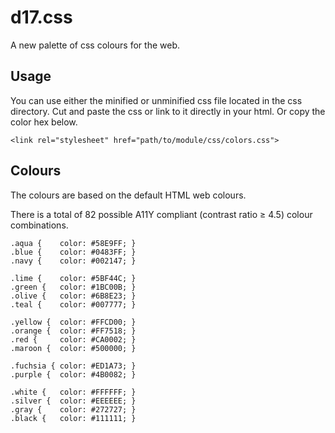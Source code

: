 # d17.css
A new palette of css colours for the web.

## Usage
You can use either the minified or unminified css file located in the css directory. Cut and paste the css or link to it directly in your html. Or copy the color hex below.

`<link rel="stylesheet" href="path/to/module/css/colors.css">`

## Colours
The colours are based on the default HTML web colours.

There is a total of 82 possible A11Y compliant (contrast ratio ≥ 4.5) colour combinations.

```
.aqua {    color: #58E9FF; }
.blue {    color: #0483FF; }
.navy {    color: #002147; }

.lime {    color: #5BF44C; }
.green {   color: #1BC00B; }
.olive {   color: #6B8E23; }
.teal {    color: #007777; }

.yellow {  color: #FFCD00; }
.orange {  color: #FF7518; }
.red {     color: #CA0002; }
.maroon {  color: #500000; }

.fuchsia { color: #ED1A73; }
.purple {  color: #4B0082; }

.white {   color: #FFFFFF; }
.silver {  color: #EEEEEE; }
.gray {    color: #272727; }
.black {   color: #111111; }
```
